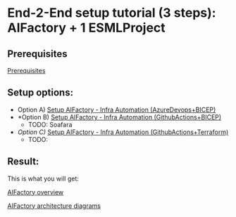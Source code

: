 # End-2-End setup tutorial (3 steps): AIFactory + 1 ESMLProject

## Prerequisites
[Prerequisites](../10-19/12-prerequisites-setup.md)

## Setup options: 
- Option A) [Setup AIFactory - Infra Automation (AzureDevops+BICEP)](../10-19/13-setup-aifactory.md)
- *Option B) [Setup AIFactory - Infra Automation (GithubActions+BICEP)](../10-19/13-setup-aifactory-gha.md)
    - TODO: Soafara
- *Option C)* [Setup AIFactory - Infra Automation (GithubActions+Terraform)](../10-19/13-setup-aifactory-gha.md)
    - TODO: 

<!--
2) [Provision AIFactory Common](../20-29/24-create-AIFactory-common.md)
3) ! TODO: jostrm TBA !  [WIP - Provision 1st AIFactory Project](../20-29/24-create-AIFactory-project.md)
    - ! TODO: jostrm TBA !  [WIP - Configure 1st AIFactory Project](../20-29/24-create-AIFactory-project.md)

-->
## Result: 
This is what you will get:

[AIFactory overview](../10-19/15-aifactory-overview.md)

[AIFactory architecture diagrams](../10-19/11-architecture-diagrams.md) 